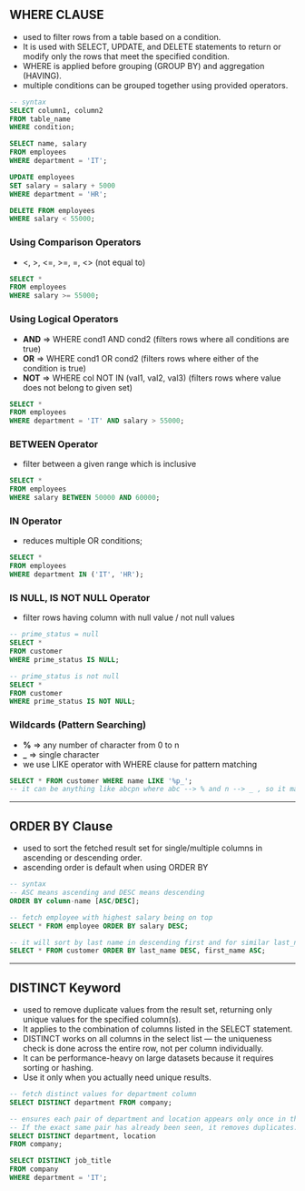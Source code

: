 ## WHERE CLAUSE
- used to filter rows from a table based on a condition.
- It is used with SELECT, UPDATE, and DELETE statements to return or modify only the rows that meet the specified condition.
- WHERE is applied before grouping (GROUP BY) and aggregation (HAVING).
- multiple conditions can be grouped together using provided operators.
``` sql
-- syntax
SELECT column1, column2
FROM table_name
WHERE condition;

SELECT name, salary
FROM employees
WHERE department = 'IT';

UPDATE employees
SET salary = salary + 5000
WHERE department = 'HR';

DELETE FROM employees
WHERE salary < 55000;
```
### Using Comparison Operators
- <, >, <=, >=, =, <> (not equal to)
``` sql
SELECT * 
FROM employees
WHERE salary >= 55000;
```
### Using Logical Operators
- **AND** => WHERE cond1 AND cond2 (filters rows where all conditions are true)
- **OR** => WHERE cond1 OR cond2 (filters rows where either of the condition is true)
- **NOT** => WHERE col NOT IN (val1, val2, val3) (filters rows where value does not belong to given set)
``` sql
SELECT * 
FROM employees
WHERE department = 'IT' AND salary > 55000;
```
### BETWEEN Operator
- filter between a given range which is inclusive
``` sql
SELECT * 
FROM employees
WHERE salary BETWEEN 50000 AND 60000;
```
### IN Operator
- reduces multiple OR conditions;
``` sql
SELECT * 
FROM employees
WHERE department IN ('IT', 'HR');
```
### IS NULL, IS NOT NULL Operator
- filter rows having column with null value / not null values
``` sql
-- prime_status = null
SELECT *
FROM customer
WHERE prime_status IS NULL;

-- prime_status is not null
SELECT *
FROM customer
WHERE prime_status IS NOT NULL;
```
### Wildcards (Pattern Searching)
- **%** => any number of character from 0 to n
- **_** => single character
- we use LIKE operator with WHERE clause for pattern matching
``` sql
SELECT * FROM customer WHERE name LIKE '%p_';
-- it can be anything like abcpn where abc --> % and n --> _ , so it matches %p_
```
---
## ORDER BY Clause
- used to sort the fetched result set for single/multiple columns in ascending or descending order.
- ascending order is default when using ORDER BY 
``` sql
-- syntax
-- ASC means ascending and DESC means descending
ORDER BY column-name [ASC/DESC];

-- fetch employee with highest salary being on top
SELECT * FROM employee ORDER BY salary DESC;

-- it will sort by last name in descending first and for similar last_name it will sort first_name in ascending order 
SELECT * FROM customer ORDER BY last_name DESC, first_name ASC;
```
---
## DISTINCT Keyword
- used to remove duplicate values from the result set, returning only unique values for the specified column(s).
- It applies to the combination of columns listed in the SELECT statement.
- DISTINCT works on all columns in the select list — the uniqueness check is done across the entire row, not per column individually.
- It can be performance-heavy on large datasets because it requires sorting or hashing.
- Use it only when you actually need unique results.
``` sql
-- fetch distinct values for department column
SELECT DISTINCT department FROM company;

-- ensures each pair of department and location appears only once in the results.
-- If the exact same pair has already been seen, it removes duplicates.
SELECT DISTINCT department, location
FROM company;

SELECT DISTINCT job_title
FROM company
WHERE department = 'IT';
```

